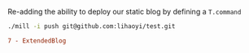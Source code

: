 Re-adding the ability to deploy our static blog by defining a `T.command`

```bash
./mill -i push git@github.com:lihaoyi/test.git
```

```diff
7 - ExtendedBlog
```